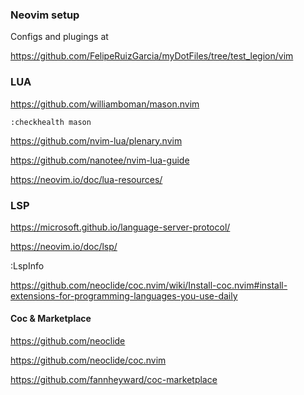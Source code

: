 ### Neovim setup

Configs and plugings at

https://github.com/FelipeRuizGarcia/myDotFiles/tree/test_legion/vim

### LUA


https://github.com/williamboman/mason.nvim

``` :checkhealth mason  ```

https://github.com/nvim-lua/plenary.nvim



https://github.com/nanotee/nvim-lua-guide

https://neovim.io/doc/lua-resources/


### LSP

https://microsoft.github.io/language-server-protocol/

https://neovim.io/doc/lsp/

:LspInfo




https://github.com/neoclide/coc.nvim/wiki/Install-coc.nvim#install-extensions-for-programming-languages-you-use-daily



#### Coc & Marketplace

https://github.com/neoclide

https://github.com/neoclide/coc.nvim

https://github.com/fannheyward/coc-marketplace
